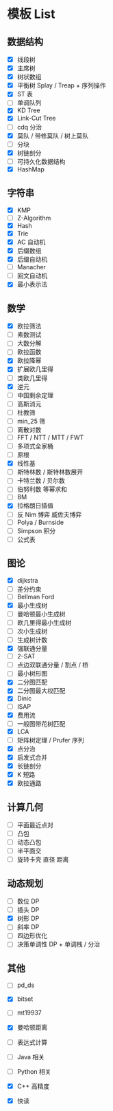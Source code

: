 # 模板 List



## 数据结构

- [x] 线段树
- [x] 主席树
- [x] 树状数组
- [x] 平衡树 Splay / Treap + 序列操作
- [x] ST 表
- [ ] 单调队列
- [x] KD Tree
- [x] Link-Cut Tree
- [ ] cdq 分治
- [x] 莫队 / 带修莫队 / 树上莫队
- [ ] 分块
- [x] 树链剖分
- [ ] 可持久化数据结构
- [x] HashMap

## 字符串

- [x] KMP
- [ ] Z-Algorithm
- [x] Hash
- [x] Trie
- [x] AC 自动机
- [x] 后缀数组
- [x] 后缀自动机
- [ ] Manacher
- [ ] 回文自动机
- [x] 最小表示法

## 数学

- [x] 欧拉筛法
- [ ] 素数测试
- [ ] 大数分解
- [ ] 欧拉函数
- [x] 欧拉降幂
- [x] 扩展欧几里得
- [ ] 类欧几里得
- [x] 逆元
- [ ] 中国剩余定理
- [ ] 高斯消元
- [ ] 杜教筛
- [ ] min_25 筛
- [ ] 离散对数
- [ ] FFT / NTT / MTT / FWT
- [ ] 多项式全家桶
- [ ] 原根
- [x] 线性基
- [ ] 斯特林数 / 斯特林数展开
- [ ] 卡特兰数 / 贝尔数
- [ ] 伯努利数 等幂求和
- [ ] BM
- [x] 拉格朗日插值
- [ ] 反 Nim 博弈 威佐夫博弈
- [ ] Polya / Burnside
- [ ] Simpson 积分
- [ ] 公式表

## 图论

- [x] dijkstra
- [ ] 差分约束
- [ ] Bellman Ford
- [x] 最小生成树
- [ ] 曼哈顿最小生成树
- [ ] 欧几里得最小生成树
- [ ] 次小生成树
- [ ] 生成树计数
- [x] 强联通分量
- [ ] 2-SAT
- [ ] 点边双联通分量 / 割点 / 桥
- [ ] 最小树形图
- [x] 二分图匹配
- [x] 二分图最大权匹配
- [x] Dinic
- [ ] ISAP
- [x] 费用流
- [ ] 一般图带花树匹配
- [x] LCA
- [ ] 矩阵树定理 / Prufer 序列
- [x] 点分治
- [x] 启发式合并
- [x] 长链剖分
- [x] K 短路
- [x] 欧拉通路

## 计算几何

- [ ] 平面最近点对
- [ ] 凸包
- [ ] 动态凸包
- [ ] 半平面交
- [ ] 旋转卡壳 直径 距离

## 动态规划

- [ ] 数位 DP
- [ ] 插头 DP
- [x] 树形 DP
- [ ] 斜率 DP
- [ ] 四边形优化
- [ ] 决策单调性 DP + 单调栈 / 分治

## 其他

- [ ] pd_ds
- [x] bitset
- [ ] mt19937
- [x] 曼哈顿距离
- [ ] 表达式计算
- [ ] Java 相关
- [ ] Python 相关
- [x] C++ 高精度
- [x] 快读
  